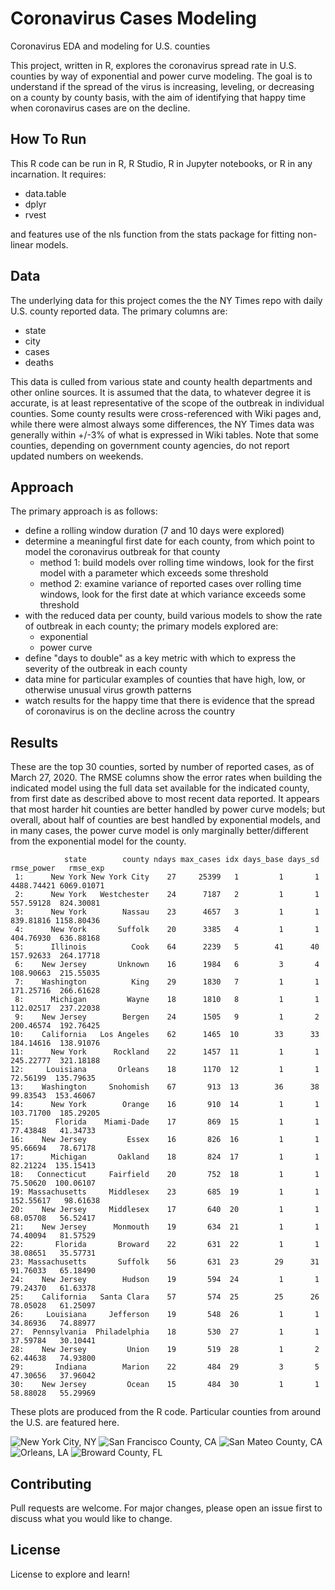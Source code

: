 # Coronavirus Cases Modeling

Coronavirus EDA and modeling for U.S. counties

This project, written in R, explores the coronavirus spread rate in U.S. counties by way of exponential and power curve modeling.  The goal is to understand if the spread of the virus is increasing, leveling, or decreasing on a county by county basis, with the aim of identifying that happy time when coronavirus cases are on the decline.

## How To Run

This R code can be run in R, R Studio, R in Jupyter notebooks, or R in any incarnation.  It requires:

* data.table
* dplyr
* rvest

and features use of the nls function from the stats package for fitting non-linear models.

## Data

The underlying data for this project comes the the NY Times repo with daily U.S. county reported data. The primary columns are:

* state
* city
* cases
* deaths

This data is culled from various state and county health departments and other online sources.  It is assumed that the data, to whatever degree it is accurate, is at least representative of the scope of the outbreak in individual counties.  Some county results were cross-referenced with Wiki pages and, while there were almost always some differences, the NY Times data was generally within +/-3% of what is expressed in Wiki tables.  Note that some counties, depending on government county agencies, do not report updated numbers on weekends.

## Approach

The primary approach is as follows:

* define a rolling window duration (7 and 10 days were explored)
* determine a meaningful first date for each county, from which point to model the coronavirus outbreak for that county
  * method 1: build models over rolling time windows, look for the first model with a parameter which exceeds some threshold
  * method 2: examine variance of reported cases over rolling time windows, look for the first date at which variance exceeds some threshold
* with the reduced data per county, build various models to show the rate of outbreak in each county; the primary models explored are:
  * exponential
  * power curve
* define "days to double" as a key metric with which to express the severity of the outbreak in each county
* data mine for particular examples of counties that have high, low, or otherwise unusual virus growth patterns
* watch results for the happy time that there is evidence that the spread of coronavirus is on the decline across the country

## Results

These are the top 30 counties, sorted by number of reported cases, as of March 27, 2020.  The RMSE columns show the error rates when building the indicated model using the full data set available for the indicated county, from first date as described above to most recent data reported.  It appears that most harder hit counties are better handled by power curve models; but overall, about half of counties are best handled by exponential models, and in many cases, the power curve model is only marginally better/different from the exponential model for the county.

```            
            state        county ndays max_cases idx days_base days_sd rmse_power   rmse_exp
 1:      New York New York City    27     25399   1         1       1 4488.74421 6069.01071
 2:      New York   Westchester    24      7187   2         1       1  557.59128  824.30081
 3:      New York        Nassau    23      4657   3         1       1  839.81816 1158.80436
 4:      New York       Suffolk    20      3385   4         1       1  404.76930  636.88168
 5:      Illinois          Cook    64      2239   5        41      40  157.92633  264.17718
 6:    New Jersey       Unknown    16      1984   6         3       4  108.90663  215.55035
 7:    Washington          King    29      1830   7         1       1  171.25716  266.61628
 8:      Michigan         Wayne    18      1810   8         1       1  112.02517  237.22038
 9:    New Jersey        Bergen    24      1505   9         1       2  200.46574  192.76425
10:    California   Los Angeles    62      1465  10        33      33  184.14616  138.91076
11:      New York      Rockland    22      1457  11         1       1  245.22777  321.18188
12:     Louisiana       Orleans    18      1170  12         1       1   72.56199  135.79635
13:    Washington     Snohomish    67       913  13        36      38   99.83543  153.46067
14:      New York        Orange    16       910  14         1       1  103.71700  185.29205
15:       Florida    Miami-Dade    17       869  15         1       1   77.43848   41.34733
16:    New Jersey         Essex    16       826  16         1       1   95.66694   78.67178
17:      Michigan       Oakland    18       824  17         1       1   82.21224  135.15413
18:   Connecticut     Fairfield    20       752  18         1       1   75.50620  100.06107
19: Massachusetts     Middlesex    23       685  19         1       1  152.55617   98.61638
20:    New Jersey     Middlesex    17       640  20         1       1   68.05708   56.52417
21:    New Jersey      Monmouth    19       634  21         1       1   74.40094   81.57529
22:       Florida       Broward    22       631  22         1       1   38.08651   35.57731
23: Massachusetts       Suffolk    56       631  23        29      31   91.76033   65.18490
24:    New Jersey        Hudson    19       594  24         1       1   79.24370   61.63378
25:    California   Santa Clara    57       574  25        25      26   78.05028   61.25097
26:     Louisiana     Jefferson    19       548  26         1       1   34.86936   74.88977
27:  Pennsylvania  Philadelphia    18       530  27         1       1   37.59784   30.10441
28:    New Jersey         Union    19       519  28         1       2   62.44638   74.93800
29:       Indiana        Marion    22       484  29         3       5   47.30656   37.96042
30:    New Jersey         Ocean    15       484  30         1       1   58.88028   55.29969
```

These plots are produced from the R code.  Particular counties from around the U.S. are featured here.

![New York City, NY](https://github.com/dalyea/coronavirus/blob/master/assets/images/nyc_20200327.png "New York City, NY")
![San Francisco County, CA](https://github.com/dalyea/coronavirus/blob/master/assets/images/san_francisco_20200327.png "San Francisco County, CA")
![San Mateo County, CA](https://github.com/dalyea/coronavirus/blob/master/assets/images/san_mateo_20200327.png "San Mateo County, CA")
![Orleans, LA](https://github.com/dalyea/coronavirus/blob/master/assets/images/orleans_20200327.png "Orleans County, LA")
![Broward County, FL](https://github.com/dalyea/coronavirus/blob/master/assets/images/broward_20200327.png "Broward County, FL")


## Contributing
Pull requests are welcome. For major changes, please open an issue first to discuss what you would like to change.

## License
License to explore and learn!
